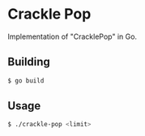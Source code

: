 # Crackle Pop

Implementation of "CracklePop" in Go.

## Building

```sh
$ go build
```

## Usage

```sh
$ ./crackle-pop <limit>
```

